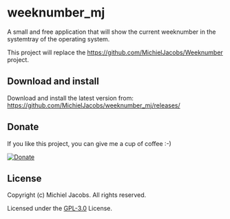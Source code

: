 # weeknumber_mj
A small and free application that will show the current weeknumber in the systemtray of the operating system.

This project will replace the https://github.com/MichielJacobs/Weeknumber project.

## Download and install
Download and install the latest version from:
https://github.com/MichielJacobs/weeknumber_mj/releases/


## Donate
If you like this project, you can give me a cup of coffee :-)

[![Donate](https://www.paypalobjects.com/en_US/i/btn/btn_donateCC_LG.gif)](http://paypal.me/MichielJacobs)

## License
Copyright (c) Michiel Jacobs. All rights reserved.

Licensed under the [GPL-3.0](https://github.com/MichielJacobs/weeknumber_mj/blob/master/LICENSE) License.
